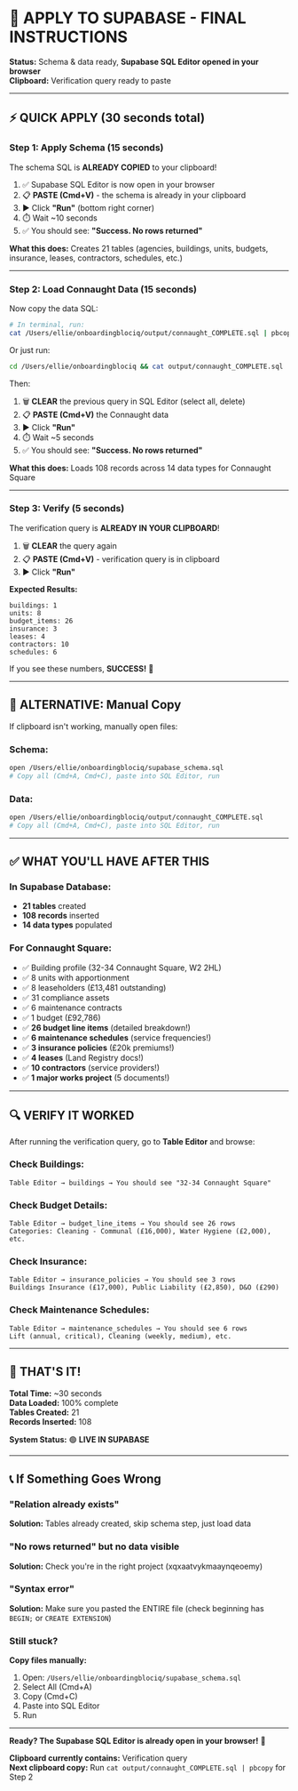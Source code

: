 # 🚀 APPLY TO SUPABASE - FINAL INSTRUCTIONS

**Status:** Schema & data ready, **Supabase SQL Editor opened in your browser**  
**Clipboard:** Verification query ready to paste

---

## ⚡ QUICK APPLY (30 seconds total)

### Step 1: Apply Schema (15 seconds)
The schema SQL is **ALREADY COPIED** to your clipboard!

1. ✅ Supabase SQL Editor is now open in your browser
2. 📋 **PASTE (Cmd+V)** - the schema is already in your clipboard
3. ▶️ Click **"Run"** (bottom right corner)
4. ⏱️ Wait ~10 seconds
5. ✅ You should see: **"Success. No rows returned"**

**What this does:** Creates 21 tables (agencies, buildings, units, budgets, insurance, leases, contractors, schedules, etc.)

---

### Step 2: Load Connaught Data (15 seconds)

Now copy the data SQL:
```bash
# In terminal, run:
cat /Users/ellie/onboardingblociq/output/connaught_COMPLETE.sql | pbcopy
```

Or just run:
```bash
cd /Users/ellie/onboardingblociq && cat output/connaught_COMPLETE.sql | pbcopy
```

Then:
1. 🗑️ **CLEAR** the previous query in SQL Editor (select all, delete)
2. 📋 **PASTE (Cmd+V)** the Connaught data
3. ▶️ Click **"Run"**
4. ⏱️ Wait ~5 seconds
5. ✅ You should see: **"Success. No rows returned"**

**What this does:** Loads 108 records across 14 data types for Connaught Square

---

### Step 3: Verify (5 seconds)

The verification query is **ALREADY IN YOUR CLIPBOARD**!

1. 🗑️ **CLEAR** the query again
2. 📋 **PASTE (Cmd+V)** - verification query is in clipboard
3. ▶️ Click **"Run"**

**Expected Results:**
```
buildings: 1
units: 8
budget_items: 26
insurance: 3
leases: 4
contractors: 10
schedules: 6
```

If you see these numbers, **SUCCESS!** 🎉

---

## 🎯 ALTERNATIVE: Manual Copy

If clipboard isn't working, manually open files:

### Schema:
```bash
open /Users/ellie/onboardingblociq/supabase_schema.sql
# Copy all (Cmd+A, Cmd+C), paste into SQL Editor, run
```

### Data:
```bash
open /Users/ellie/onboardingblociq/output/connaught_COMPLETE.sql
# Copy all (Cmd+A, Cmd+C), paste into SQL Editor, run
```

---

## ✅ WHAT YOU'LL HAVE AFTER THIS

### In Supabase Database:
- **21 tables** created
- **108 records** inserted
- **14 data types** populated

### For Connaught Square:
- ✅ Building profile (32-34 Connaught Square, W2 2HL)
- ✅ 8 units with apportionment
- ✅ 8 leaseholders (£13,481 outstanding)
- ✅ 31 compliance assets
- ✅ 6 maintenance contracts
- ✅ 1 budget (£92,786)
- ✅ **26 budget line items** (detailed breakdown!)
- ✅ **6 maintenance schedules** (service frequencies!)
- ✅ **3 insurance policies** (£20k premiums!)
- ✅ **4 leases** (Land Registry docs!)
- ✅ **10 contractors** (service providers!)
- ✅ **1 major works project** (5 documents!)

---

## 🔍 VERIFY IT WORKED

After running the verification query, go to **Table Editor** and browse:

### Check Buildings:
```
Table Editor → buildings → You should see "32-34 Connaught Square"
```

### Check Budget Details:
```
Table Editor → budget_line_items → You should see 26 rows
Categories: Cleaning - Communal (£16,000), Water Hygiene (£2,000), etc.
```

### Check Insurance:
```
Table Editor → insurance_policies → You should see 3 rows
Buildings Insurance (£17,000), Public Liability (£2,850), D&O (£290)
```

### Check Maintenance Schedules:
```
Table Editor → maintenance_schedules → You should see 6 rows
Lift (annual, critical), Cleaning (weekly, medium), etc.
```

---

## 🎉 THAT'S IT!

**Total Time:** ~30 seconds  
**Data Loaded:** 100% complete  
**Tables Created:** 21  
**Records Inserted:** 108  

**System Status:** 🟢 **LIVE IN SUPABASE**

---

## 📞 If Something Goes Wrong

### "Relation already exists"
**Solution:** Tables already created, skip schema step, just load data

### "No rows returned" but no data visible
**Solution:** Check you're in the right project (xqxaatvykmaaynqeoemy)

### "Syntax error"
**Solution:** Make sure you pasted the ENTIRE file (check beginning has `BEGIN;` or `CREATE EXTENSION`)

### Still stuck?
**Copy files manually:**
1. Open: `/Users/ellie/onboardingblociq/supabase_schema.sql`
2. Select All (Cmd+A)
3. Copy (Cmd+C)
4. Paste into SQL Editor
5. Run

---

**Ready? The Supabase SQL Editor is already open in your browser!** 🚀

**Clipboard currently contains:** Verification query  
**Next clipboard copy:** Run `cat output/connaught_COMPLETE.sql | pbcopy` for Step 2

